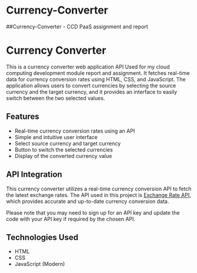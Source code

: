 # Currency-Converter
##Currency-Converter - CCD PaaS assignment and report

# Currency Converter

This is a currency converter web application API Used for my cloud computing development module report and assignment. It  fetches real-time data for currency conversion rates using HTML, CSS, and JavaScript. The application allows users to convert currencies by selecting the source currency and the target currency, and it provides an interface to easily switch between the two selected values.

## Features

- Real-time currency conversion rates using an API
- Simple and intuitive user interface
- Select source currency and target currency
- Button to switch the selected currencies
- Display of the converted currency value



## API Integration

This currency converter utilizes a real-time currency conversion API to fetch the latest exchange rates. The API used in this project is [Exchange Rate API](https://app.exchangerate-api.com/ "Exchange Rate API"), which provides accurate and up-to-date currency conversion data.

Please note that you may need to sign up for an API key and update the code with your API key if required by the chosen API.

## Technologies Used

- HTML
- CSS
- JavaScript (Modern)


